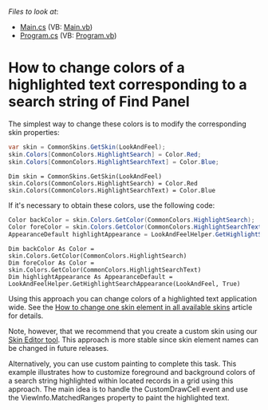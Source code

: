 <!-- default file list -->
*Files to look at*:

* [Main.cs](./CS/WindowsApplication3/Main.cs) (VB: [Main.vb](./VB/WindowsApplication3/Main.vb))
* [Program.cs](./CS/WindowsApplication3/Program.cs) (VB: [Program.vb](./VB/WindowsApplication3/Program.vb))
<!-- default file list end -->
# How to change colors of a highlighted text corresponding to a search string of Find Panel

The simplest way to change these colors is to modify the corresponding skin properties:

```C#
var skin = CommonSkins.GetSkin(LookAndFeel);
skin.Colors[CommonColors.HighlightSearch] = Color.Red;
skin.Colors[CommonColors.HighlightSearchText] = Color.Blue;
```

```VB.NET
Dim skin = CommonSkins.GetSkin(LookAndFeel)
skin.Colors(CommonColors.HighlightSearch) = Color.Red
skin.Colors(CommonColors.HighlightSearchText) = Color.Blue
```

If it's necessary to obtain these colors, use the following code:
```C#
Color backColor = skin.Colors.GetColor(CommonColors.HighlightSearch);
Color foreColor = skin.Colors.GetColor(CommonColors.HighlightSearchText);
AppearanceDefault highlightAppearance = LookAndFeelHelper.GetHighlightSearchAppearance(LookAndFeel, true);
```

```VB.NET
Dim backColor As Color = skin.Colors.GetColor(CommonColors.HighlightSearch)
Dim foreColor As Color = skin.Colors.GetColor(CommonColors.HighlightSearchText)
Dim highlightAppearance As AppearanceDefault = LookAndFeelHelper.GetHighlightSearchAppearance(LookAndFeel, True)
```

Using this approach you can change colors of a highlighted text application wide. See the [How to change one skin element in all available skins](https://www.devexpress.com/Support/Center/Question/Details/K18374) article for details.

Note, however, that we recommend that you create a custom skin using our [Skin Editor tool](https://documentation.devexpress.com/SkinEditor/2547/Create-New-Skins). This approach is more stable since skin element names can be changed in future releases.


Alternatively, you can use custom painting to complete this task. This example illustrates how to customize foreground and background colors of a search string highlighted within located records in a grid using this approach. The main idea is to handle the CustomDrawCell event and use the ViewInfo.MatchedRanges property to paint the highlighted text.
<br/>
